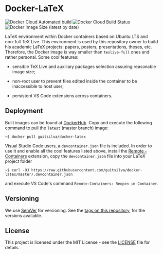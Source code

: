# Docker-LaTeX

![Docker Cloud Automated
build](https://img.shields.io/docker/cloud/automated/guitsilva/docker-latex)
![Docker Cloud Build
Status](https://img.shields.io/docker/cloud/build/guitsilva/docker-latex)
![Docker Image Size (latest by
date)](https://img.shields.io/docker/image-size/guitsilva/docker-latex)

LaTeX environment within Docker containers based on Ubuntu LTS and non-full TeX
Live. This environment is used by this repository owner to build his academic
LaTeX projects: papers, posters, presentations, theses, etc. Therefore, the
Docker image is way smaller than `texlive-full` ones and rather personal. Some
cool features:

- sensible TeX Live and auxiliary packages selection assuring reasonable image
  size;

- non-root user to prevent files edited inside the container to be inaccessible
  to host user;

- persistent VS Code extensions across containers.

## Deployment

Built images can be found at
[DockerHub](https://hub.docker.com/r/guitsilva/docker-latex). Copy and execute
the following command to pull the `latest` (master branch) image:

    ~$ docker pull guitsilva/docker-latex

Visual Studio Code users, a `devcontainer.json` file is included. In order to
use it and enable all the cool features listed above, install the [Remote -
Containers](https://marketplace.visualstudio.com/items?itemName=ms-vscode-remote.remote-containers)
extension, copy the `devcontainer.json` file into your LaTeX project folder

    ~$ curl -OJ https://raw.githubusercontent.com/guitsilva/docker-latex/master/.devcontainer.json

and execute VS Code's command `Remote-Containers: Reopen in Container`.

## Versioning

We use [SemVer](semver.org) for versioning. See the [tags on this
repository](https://github.com/guitsilva/docker-latex/tags), for the versions
available.

## License

This project is licensed under the MIT License - see the
[LICENSE](https://github.com/guitsilva/docker-latex/blob/master/LICENSE) file
for details.